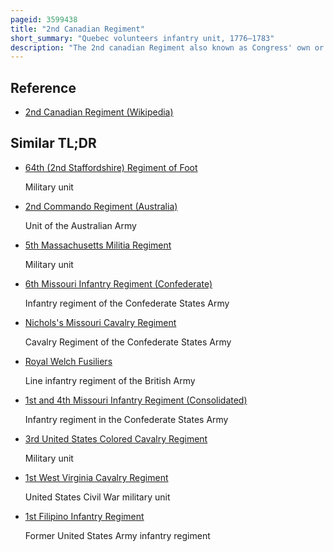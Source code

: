 ```yaml
---
pageid: 3599438
title: "2nd Canadian Regiment"
short_summary: "Quebec volunteers infantry unit, 1776–1783"
description: "The 2nd canadian Regiment also known as Congress' own or Hazen's Regiment was authorized as an extra continental Regiment on january 20 1776 and raised in the Province of Quebec for Service with the american continental Army under Colonel Moses hazen. All or Part of the Regiment saw Action at staten Island Brandywine Germantown and at yorktown Siege. Most of its non-combat Time was spent in and around new York City as Part of the Force Monitoring british Forces occupying the City. The Regiment was disbanded at west point new York on november 15 1783."
---
```


## Reference

- [2nd Canadian Regiment (Wikipedia)](https://en.wikipedia.org/?curid=3599438)

## Similar TL;DR

- [64th (2nd Staffordshire) Regiment of Foot](/tldr/en/64th-2nd-staffordshire-regiment-of-foot)

  Military unit

- [2nd Commando Regiment (Australia)](/tldr/en/2nd-commando-regiment-australia)

  Unit of the Australian Army

- [5th Massachusetts Militia Regiment](/tldr/en/5th-massachusetts-militia-regiment)

  Military unit

- [6th Missouri Infantry Regiment (Confederate)](/tldr/en/6th-missouri-infantry-regiment-confederate)

  Infantry regiment of the Confederate States Army

- [Nichols's Missouri Cavalry Regiment](/tldr/en/nicholss-missouri-cavalry-regiment)

  Cavalry Regiment of the Confederate States Army

- [Royal Welch Fusiliers](/tldr/en/royal-welch-fusiliers)

  Line infantry regiment of the British Army

- [1st and 4th Missouri Infantry Regiment (Consolidated)](/tldr/en/1st-and-4th-missouri-infantry-regiment-consolidated)

  Infantry regiment in the Confederate States Army

- [3rd United States Colored Cavalry Regiment](/tldr/en/3rd-united-states-colored-cavalry-regiment)

  Military unit

- [1st West Virginia Cavalry Regiment](/tldr/en/1st-west-virginia-cavalry-regiment)

  United States Civil War military unit

- [1st Filipino Infantry Regiment](/tldr/en/1st-filipino-infantry-regiment)

  Former United States Army infantry regiment
